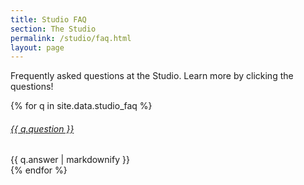 ```yaml
---
title: Studio FAQ
section: The Studio
permalink: /studio/faq.html
layout: page
---
```


Frequently asked questions at the Studio. 
Learn more by clicking the questions!

{% for q in site.data.studio_faq %}
<div class="card my-3">
    <div class="card-header">
        <h6 class="card-title mb-0">
            <a data-bs-toggle="collapse" href="#collapse{{ forloop.index }}">{{ q.question }} <span class="fas fa-chevron-down"></span></a>
        </h6>
    </div>
    <div id="collapse{{ forloop.index }}" class="collapse">
        <div class="card-body">{{ q.answer | markdownify }}</div>
    </div>
</div> 
{% endfor %}
